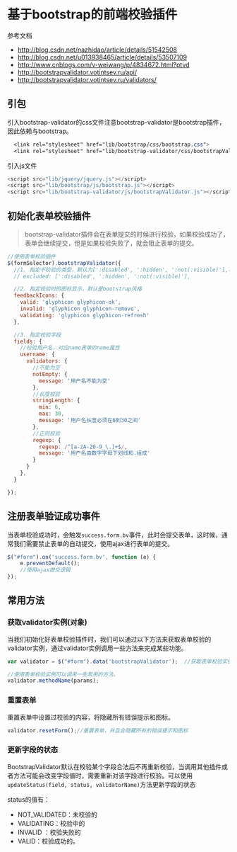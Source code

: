 # 基于bootstrap的前端校验插件 

参考文档

+ http://blog.csdn.net/nazhidao/article/details/51542508
+ http://blog.csdn.net/u013938465/article/details/53507109
+ <http://www.cnblogs.com/v-weiwang/p/4834672.html?ptvd>
+ <http://bootstrapvalidator.votintsev.ru/api/>
+ http://bootstrapvalidator.votintsev.ru/validators/

## 引包

引入bootstrap-validator的css文件注意bootstrap-validator是bootstrap插件，因此依赖与bootstrap。

```css
  <link rel="stylesheet" href="lib/bootstrap/css/bootstrap.css">
  <link rel="stylesheet" href="lib/bootstrap-validator/css/bootstrapValidator.css">
```

引入js文件

```javascript
<script src="lib/jquery/jquery.js"></script>
<script src="lib/bootstrap/js/bootstrap.js"></script>
<script src="lib/bootstrap-validator/js/bootstrapValidator.js"></script>
```

## 初始化表单校验插件

> bootstrap-validator插件会在表单提交的时候进行校验，如果校验成功了，表单会继续提交，但是如果校验失败了，就会阻止表单的提交。

```javascript
//使用表单校验插件
$(formSelector).bootstrapValidator({
  //1. 指定不校验的类型，默认为[':disabled', ':hidden', ':not(:visible)'],可以不设置
  // excluded: [':disabled', ':hidden', ':not(:visible)'],

  //2. 指定校验时的图标显示，默认是bootstrap风格
  feedbackIcons: {
    valid: 'glyphicon glyphicon-ok',
    invalid: 'glyphicon glyphicon-remove',
    validating: 'glyphicon glyphicon-refresh'
  },

  //3. 指定校验字段
  fields: {
    //校验用户名，对应name表单的name属性
    username: {
      validators: {
        //不能为空
        notEmpty: {
          message: '用户名不能为空'
        },
        //长度校验
        stringLength: {
          min: 6,
          max: 30,
          message: '用户名长度必须在6到30之间'
        },
        //正则校验
        regexp: {
          regexp: /^[a-zA-Z0-9_\.]+$/,
          message: '用户名由数字字母下划线和.组成'
        }
      }
    },
  }

});
```

## 注册表单验证成功事件

当表单校验成功时，会触发`success.form.bv`事件，此时会提交表单，这时候，通常我们需要禁止表单的自动提交，使用ajax进行表单的提交。

```javascript
$("#form").on('success.form.bv', function (e) {
    e.preventDefault();
    //使用ajax提交逻辑
});
```



## 常用方法

### 获取validator实例(对象)

当我们初始化好表单校验插件时，我们可以通过以下方法来获取表单校验的validator实例，通过validator实例调用一些方法来完成某些功能。

```javascript
var validator = $("#form").data('bootstrapValidator');  //获取表单校验实例

//使用表单校验实例可以调用一些常用的方法。
validator.methodName(params);
```



### 重置表单

重置表单中设置过校验的内容，将隐藏所有错误提示和图标。

```javascript
validator.resetForm();//重置表单，并且会隐藏所有的错误提示和图标
```

### 更新字段的状态

BootstrapValidator默认在校验某个字段合法后不再重新校验，当调用其他插件或者方法可能会改变字段值时，需要重新对该字段进行校验。可以使用`updateStatus(field, status, validatorName)`方法更新字段的状态

status的值有：

+ NOT_VALIDATED：未校验的
+ VALIDATING：校验中的
+ INVALID ：校验失败的
+ VALID：校验成功的。

